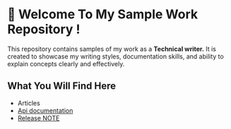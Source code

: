#  🌟 Welcome To My Sample Work Repository !  
This repository contains samples of my work as a **Technical writer.** It is created to showcase my writing styles, documentation skills, and ability to explain concepts clearly and effectively.  
## What You Will Find Here
- Articles
- [Api documentation](https://github.com/ScarletWriter/Learning-/blob/main/API%20document.md)
- [Release NOTE](https://github.com/ScarletWriter/Learning-/blob/main/Release%20note.md)









